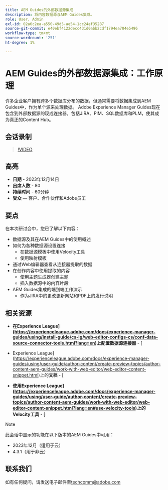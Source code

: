 ```yaml
---
title: AEM Guides的外部数据源集成
description: 将内容数据源与AEM Guides集成。
role: User, Admin
exl-id: 02a6c2ea-a550-49d5-ae54-1cc24ef35287
source-git-commit: e40ebf4122decc431d0abb2cdf1794ea704e5496
workflow-type: tm+mt
source-wordcount: '251'
ht-degree: 1%

---
```


# AEM Guides的外部数据源集成：工作原理

许多企业客户拥有跨多个数据库分布的数据，但通常需要将数据集成到AEM Guides中，作为单个源来处理数据。
Adobe Experience Manager Guides现在包含到外部数据源的现成连接器，包括JIRA、PIM、SQL数据库和PLM，使其成为真正的Content Hub。


## 会话录制

>[!VIDEO](https://video.tv.adobe.com/v/3426542/datasources-aem-guides)

## 高亮

- **日期** - 2023年12月14日
- **出席人数** - 80
- **持续时间** - 60分钟
- **受众** — 客户、合作伙伴和Adobe员工

## 要点

在本次研讨会中，您已了解以下内容：
- 数据源及其在AEM Guides中的使用概述
- 如何为各种数据源设置连接
   - 在数据源模板中使用Velocity工具
   - 使用映射模板
- 通过Web编辑器查看从连接器提取的数据
- 在创作内容中使用提取的内容
   - 使用主题生成器创建主题
   - 插入数据源中的内容片段
- AEM Guides集成的端到端工作演示
   - 作为JIRA中的更改更新网站和PDF上的发行说明


## 相关资源

- **在Experience League](https://experienceleague.adobe.com/docs/experience-manager-guides/using/install-guide/cs-ig/web-editor-configs-cs/conf-data-source-connector-tools.html?lang=en)上配置数据源连接器** - [

- Experience League](https://experienceleague.adobe.com/docs/experience-manager-guides/using/user-guide/author-content/create-preview-topics/author-content-aem-guides/work-with-web-editor/web-editor-content-snippet.html)上的&#x200B;**文档** - [

- **使用Experience League](https://experienceleague.adobe.com/docs/experience-manager-guides/using/user-guide/author-content/create-preview-topics/author-content-aem-guides/work-with-web-editor/web-editor-content-snippet.html?lang=en#use-velocity-tools)上的Velocity工具** - [



>[!NOTE]
>
> 此会话中显示的功能在以下版本的AEM Guides中可用：
> - 2023年12月（适用于云）
> - 4.3.1（用于非云）



## 联系我们

如有任何疑问，请发送电子邮件至<techcomm@adobe.com>
